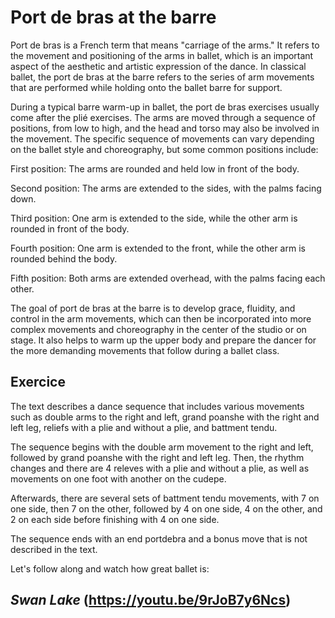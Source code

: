 # Port de bras at the barre

Port de bras is a French term that means "carriage of the arms." It refers to the movement and positioning of the arms in ballet, which is an important aspect of the aesthetic and artistic expression of the dance. In classical ballet, the port de bras at the barre refers to the series of arm movements that are performed while holding onto the ballet barre for support.

During a typical barre warm-up in ballet, the port de bras exercises usually come after the plié exercises. The arms are moved through a sequence of positions, from low to high, and the head and torso may also be involved in the movement. The specific sequence of movements can vary depending on the ballet style and choreography, but some common positions include:

First position: The arms are rounded and held low in front of the body.

Second position: The arms are extended to the sides, with the palms facing down.

Third position: One arm is extended to the side, while the other arm is rounded in front of the body.

Fourth position: One arm is extended to the front, while the other arm is rounded behind the body.

Fifth position: Both arms are extended overhead, with the palms facing each other.

The goal of port de bras at the barre is to develop grace, fluidity, and control in the arm movements, which can then be incorporated into more complex movements and choreography in the center of the studio or on stage. It also helps to warm up the upper body and prepare the dancer for the more demanding movements that follow during a ballet class.

## **Exercice**



The text describes a dance sequence that includes various movements such as double arms to the right and left, grand poanshe with the right and left leg, reliefs with a plie and without a plie, and battment tendu.

The sequence begins with the double arm movement to the right and left, followed by grand poanshe with the right and left leg. Then, the rhythm changes and there are 4 releves with a plie and without a plie, as well as movements on one foot with another on the cudepe.

Afterwards, there are several sets of battment tendu movements, with 7 on one side, then 7 on the other, followed by 4 on one side, 4 on the other, and 2 on each side before finishing with 4 on one side.

The sequence ends with an end portdebra and a bonus move that is not described in the text.



Let's follow along and watch how great ballet is:

## ***Swan Lake*** (<https://youtu.be/9rJoB7y6Ncs>)
